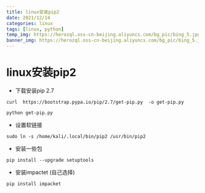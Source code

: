 ```yaml
---
title: linux安装pip2
date: 2021/12/14
categories: linux
tags: [linux, python]
temp_img: https://herozql.oss-cn-beijing.aliyuncs.com/bg_pic/bing_5.jpg
banner_img: https://herozql.oss-cn-beijing.aliyuncs.com/bg_pic/bing_5.jpg
---
```




# linux安装pip2

- 下载安装pip 2.7

```
curl  https://bootstrap.pypa.io/pip/2.7/get-pip.py  -o get-pip.py

python get-pip.py
```

- 设置软链接

```
sudo ln -s /home/kali/.local/bin/pip2 /usr/bin/pip2
```

- 安装一些包

```
pip install --upgrade setuptools
```

- 安装impactet (自己选择)

```
pip install impacket
```

